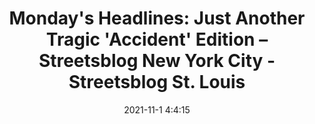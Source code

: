 ---
"title": "Monday's Headlines: Just Another Tragic 'Accident' Edition – Streetsblog New York City - Streetsblog St. Louis"
"date": "2021-11-1 4:4:15"
"feed_name": "GOOGLENEWSCONSTRUCTION"
"feed_website": "https://news.google.com/search?q=construction%2Bincident&hl=en-US&gl=US&ceid=US:en"
"feed_rss": "https://news.google.com/rss/search?q=construction%2Bincident&hl=en-US&gl=US&ceid=US:en"
"link": "https://nyc.streetsblog.org/2021/11/01/mondays-headlines-just-another-tragic-accident-edition/"
"source": "{'href': 'https://nyc.streetsblog.org', 'title': 'Streetsblog St. Louis'}"
"file": "_posts/2021-1-1-550a3c859a033c6d75d10f2abd9455d6957de9dd.md"
"accident": "0"
"drilling": "0"
"dead": "0"
"injured": "0"
"arrested": "0"
"place": "unknown place"
"where": "unknown site"
"causes": "unknown"
"place_uri": "unknown place"
---